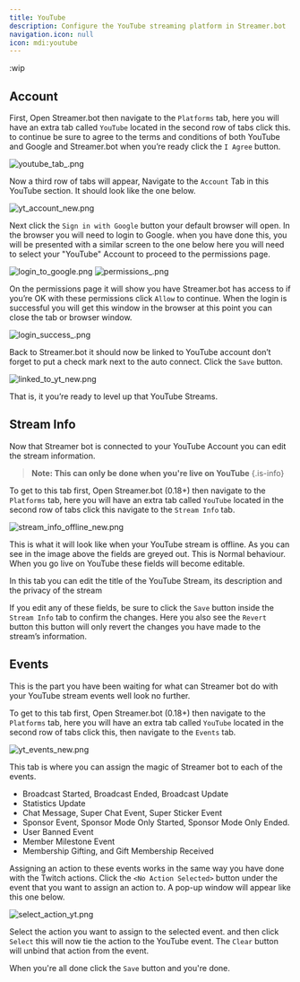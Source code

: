 ```yaml
---
title: YouTube
description: Configure the YouTube streaming platform in Streamer.bot
navigation.icon: null
icon: mdi:youtube
---
```


:wip

## Account
First, Open Streamer.bot then navigate to the `Platforms` tab, here you will have an extra tab called `YouTube` located in the second row of tabs click this. to continue be sure to agree to the terms and conditions of both YouTube and Google and Streamer.bot when you’re ready click the `I Agree` button.

![youtube_tab_.png](/youtube/youtube_tab_.png)

Now a third row of tabs will appear, Navigate to the `Account` Tab in this YouTube section. It should look like the one below.

![yt_account_new.png](/youtube/yt_account_new.png)

Next click the `Sign in with Google` button your default browser will open. In the browser you will need to login to Google. when you have done this, you will be presented with a similar screen to the one below here you will need to select your "YouTube" Account to proceed to the permissions page.

![login_to_google.png](/youtube/login_to_google.png)
![permissions_.png](/youtube/permissions_.png)

On the permissions page it will show you have Streamer.bot has access to if you’re OK with these permissions click `Allow` to continue. When the login is successful you will get this window in the browser at this point you can close the tab or browser window.

![login_success_.png](/youtube/login_success_.png)

Back to Streamer.bot it should now be linked to YouTube account don’t forget to put a check mark next to the auto connect. Click the `Save` button.

![linked_to_yt_new.png](/youtube/linked_to_yt_new.png)

That is, it you’re ready to level up that YouTube Streams.

## Stream Info
Now that Streamer bot is connected to your YouTube Account you can edit the stream information.

> **Note: This can only be done when you're live on YouTube**
{.is-info}

To get to this tab first, Open Streamer.bot (0.18+) then navigate to the `Platforms` tab, here you will have an extra tab called `YouTube` located in the second row of tabs click this navigate to the `Stream Info` tab.

![stream_info_offline_new.png](/youtube/stream_info_offline_new.png)

This is what it will look like when your YouTube stream is offline. As you can see in the image above the fields are greyed out. This is Normal behaviour. When you go live on YouTube these fields will become editable.

In this tab you can edit the title of the YouTube Stream, its description and the privacy of the stream

If you edit any of these fields, be sure to click the `Save` button inside the `Stream Info` tab to confirm the changes. Here you also see the `Revert` button this button will only revert the changes you have made to the stream’s information.

## Events
This is the part you have been waiting for what can Streamer bot do with your YouTube stream events well look no further.

To get to this tab first, Open Streamer.bot (0.18+) then navigate to the `Platforms` tab, here you will have an extra tab called `YouTube` located in the second row of tabs click this, then navigate to the `Events` tab.

![yt_events_new.png](/youtube/yt_events_new.png)

This tab is where you can assign the magic of Streamer bot to each of the events.
- Broadcast Started, Broadcast Ended, Broadcast Update
- Statistics Update
- Chat Message, Super Chat Event, Super Sticker Event
- Sponsor Event, Sponsor Mode Only Started, Sponsor Mode Only Ended.
- User Banned Event
- Member Milestone Event
- Membership Gifting, and Gift Membership Received

Assigning an action to these events works in the same way you have done with the Twitch actions.
Click the ` <No Action Selected> ` button under the event that you want to assign an action to. A pop-up window will appear like this one below.

![select_action_yt.png](/youtube/select_action_yt.png)

Select the action you want to assign to the selected event. and then click `Select` this will now tie the action to the YouTube event. The `Clear` button will unbind that action from the event.

When you're all done click the `Save` button and you're done.